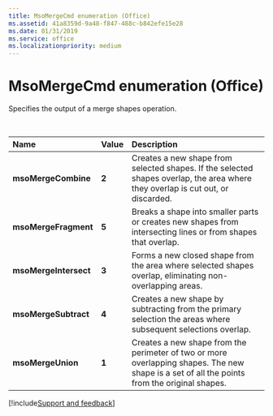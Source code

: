 ```yaml
---
title: MsoMergeCmd enumeration (Office)
ms.assetid: 41a8359d-9a48-f847-488c-b842efe15e28
ms.date: 01/31/2019
ms.service: office
ms.localizationpriority: medium
---
```



# MsoMergeCmd enumeration (Office)

Specifies the output of a merge shapes operation.

<br/>

|Name|Value|Description|
|:-----|:-----|:-----|
|**msoMergeCombine**|**2**|Creates a new shape from selected shapes. If the selected shapes overlap, the area where they overlap is cut out, or discarded. |
|**msoMergeFragment**|**5**|Breaks a shape into smaller parts or creates new shapes from intersecting lines or from shapes that overlap.|
|**msoMergeIntersect**|**3**|Forms a new closed shape from the area where selected shapes overlap, eliminating non-overlapping areas.|
|**msoMergeSubtract**|**4**|Creates a new shape by subtracting from the primary selection the areas where subsequent selections overlap. |
|**msoMergeUnion**|**1**|Creates a new shape from the perimeter of two or more overlapping shapes. The new shape is a set of all the points from the original shapes.|



[!include[Support and feedback](~/includes/feedback-boilerplate.md)]